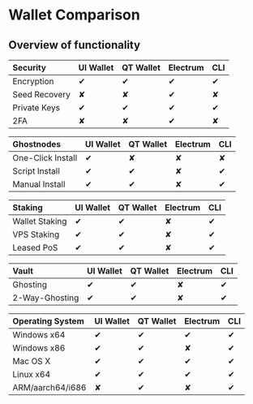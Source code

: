 # Wallet Comparison

## Overview of functionality 

| **Security** | UI Wallet | QT Wallet | Electrum | CLI |
| :--- | :--- | :--- | :--- | :--- |
| Encryption | ✔ | ✔ | ✔ | ✔ |
| Seed Recovery | ✘ | ✘ | ✔ | ✘ |
| Private Keys | ✔ | ✔ | ✔ | ✔ |
| 2FA | ✘ | ✘ | ✔ | ✘ |

| **Ghostnodes** | UI Wallet | QT Wallet | Electrum | CLI |
| :--- | :--- | :--- | :--- | :--- |
| One-Click Install | ✔ | ✘ | ✘ | ✘ |
| Script Install | ✔ | ✔ | ✘ | ✔ |
| Manual Install | ✔ | ✔ | ✘ | ✔ |

| **Staking** | UI Wallet | QT Wallet | Electrum | CLI |
| :--- | :--- | :--- | :--- | :--- |
| Wallet Staking | ✔ | ✔ | ✘ | ✔ |
| VPS Staking | ✔ | ✔ | ✘ | ✔ |
| Leased PoS | ✔ | ✔ | ✘ | ✔ |

| **Vault** | UI Wallet | QT Wallet | Electrum | CLI |
| :--- | :--- | :--- | :--- | :--- |
| Ghosting | ✔ | ✔ | ✘ | ✔ |
| 2-Way-Ghosting | ✔ | ✔ | ✘ | ✔ |

| **Operating System** | UI Wallet | QT Wallet | Electrum | CLI |
| :--- | :--- | :--- | :--- | :--- |
| Windows x64 | ✔ | ✔ | ✔ | ✔ |
| Windows x86 | ✔ | ✔ | ✘ | ✔ |
| Mac OS X | ✔ | ✔ | ✔ | ✔ |
| Linux x64 | ✔ | ✔ | ✔ | ✔ |
| ARM/aarch64/i686 | ✘ | ✔ | ✘ | ✔ |

